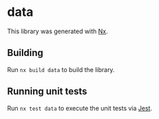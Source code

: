 # data

This library was generated with [Nx](https://nx.dev).



## Building

Run `nx build data` to build the library.





## Running unit tests

Run `nx test data` to execute the unit tests via [Jest](https://jestjs.io).


